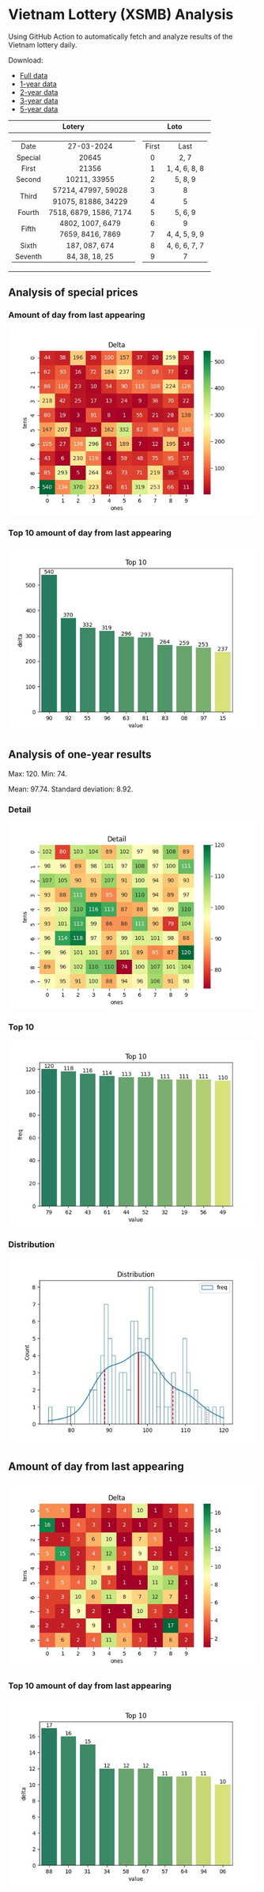 # Vietnam Lottery (XSMB) Analysis

Using GitHub Action to automatically fetch and analyze results of the Vietnam lottery daily.

Download:

* [Full data](https://raw.githubusercontent.com/khiemdoan/vietnam-lottery-xsmb-analysis/main/results/xsmb.csv)
* [1-year data](https://raw.githubusercontent.com/khiemdoan/vietnam-lottery-xsmb-analysis/main/results/xsmb_1_year.csv)
* [2-year data](https://raw.githubusercontent.com/khiemdoan/vietnam-lottery-xsmb-analysis/main/results/xsmb_2_year.csv)
* [3-year data](https://raw.githubusercontent.com/khiemdoan/vietnam-lottery-xsmb-analysis/main/results/xsmb_3_year.csv)
* [5-year data](https://raw.githubusercontent.com/khiemdoan/vietnam-lottery-xsmb-analysis/main/results/xsmb_5_year.csv)

| Lotery      | Loto |
| :-----------: | :-----------: |
| <table><tr><td>Date</td><td>27-03-2024</td></tr><tr><td>Special</td><td>20645</td></tr><tr><td>First</td><td>21356</td></tr><tr><td>Second</td><td>10211, 33955</td></tr><tr><td rowspan="2">Third</td><td>57214, 47997, 59028</td></tr><tr><td>91075, 81886, 34229</td></tr><tr><td>Fourth</td><td>7518, 6879, 1586, 7174</td></tr><tr><td rowspan="2">Fifth</td><td>4802, 1007, 6479</td></tr><tr><td>7659, 8416, 7869</td></tr><tr><td>Sixth</td><td>187, 087, 674</td></tr><tr><td>Seventh</td><td>84, 38, 18, 25</td></tr></table> | <table><tr><td>First</td><td>Last</td></tr><tr><td>0</td><td>2, 7</td></tr><tr><td>1</td><td>1, 4, 6, 8, 8</td></tr><tr><td>2</td><td>5, 8, 9</td></tr><tr><td>3</td><td>8</td></tr><tr><td>4</td><td>5</td></tr><tr><td>5</td><td>5, 6, 9</td></tr><tr><td>6</td><td>9</td></tr><tr><td>7</td><td>4, 4, 5, 9, 9</td></tr><tr><td>8</td><td>4, 6, 6, 7, 7</td></tr><tr><td>9</td><td>7</td></tr></table> |


<h2>Analysis of special prices</h2>

<h3>Amount of day from last appearing</h3>

![Delta](images/special_delta.jpg)

<h3>Top 10 amount of day from last appearing</h3>

![Delta top 10](images/special_delta_top_10.jpg)

<h2>Analysis of one-year results</h2>

Max: 120. Min: 74.

Mean: 97.74. Standard deviation: 8.92.

<h3>Detail</h3>

![Detail](images/heatmap.jpg)

<h3>Top 10</h3>

![Top 10](images/top-10.jpg)

<h3>Distribution</h3>

![Distribution](images/distribution.jpg)

<h2>Amount of day from last appearing</h2>

![Delta](images/delta.jpg)

<h3>Top 10 amount of day from last appearing</h3>

![Delta top 10](images/delta_top_10.jpg)